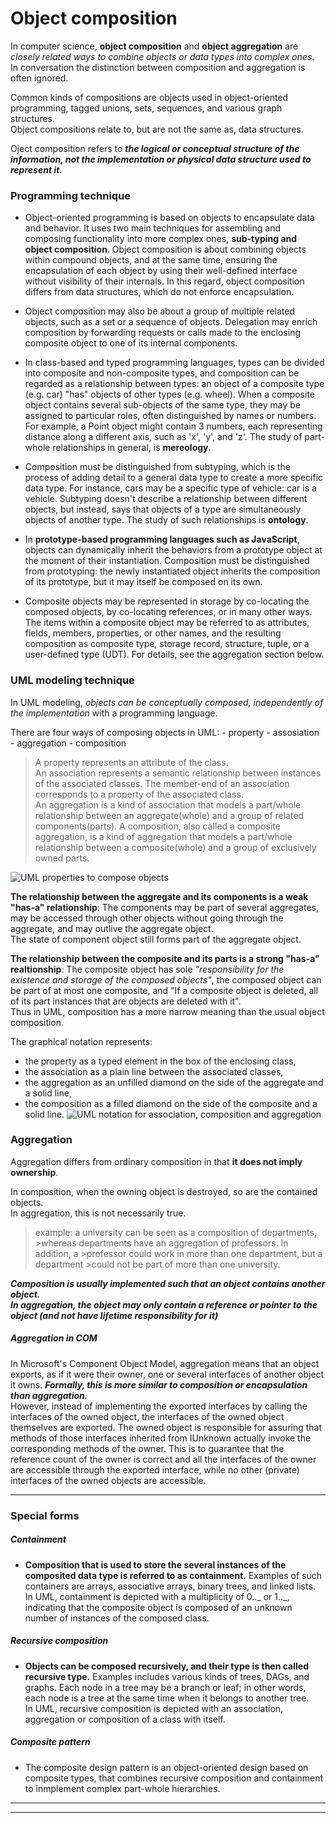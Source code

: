 # Object composition

In computer science, **object composition** and **object aggregation** are _closely related ways to combine objects or data types into complex ones_.  
In conversation the distinction between composition and aggregation is often ignored.

Common kinds of compositions are objects used in object-oriented programming, tagged unions, sets, sequences, and various graph structures.  
Object compositions relate to, but are not the same as, data structures.

Oject composition refers to **_the logical or conceptual structure of the information, not the implementation or physical data structure used to represent it_**.

### Programming technique

- Object-oriented programming is based on objects to encapsulate data and behavior. It uses two main techniques for assembling and composing functionality into more complex ones, **sub-typing and object composition**.
  Object composition is about combining objects within compound objects, and at the same time, ensuring the encapsulation of each object by using their well-defined interface without visibility of their internals. In this regard, object composition differs from data structures, which do not enforce encapsulation.

- Object composition may also be about a group of multiple related objects, such as a set or a sequence of objects. Delegation may enrich composition by forwarding requests or calls made to the enclosing composite object to one of its internal components.

- In class-based and typed programming languages, types can be divided into composite and non-composite types, and composition can be regarded as a relationship between types: an object of a composite type (e.g. car) "has" objects of other types (e.g. wheel). When a composite object contains several sub-objects of the same type, they may be assigned to particular roles, often distinguished by names or numbers. For example, a Point object might contain 3 numbers, each representing distance along a different axis, such as 'x', 'y', and 'z'. The study of part-whole relationships in general, is **mereology**.

- Composition must be distinguished from subtyping, which is the process of adding detail to a general data type to create a more specific data type. For instance, cars may be a specific type of vehicle: car is a vehicle. Subtyping doesn't describe a relationship between different objects, but instead, says that objects of a type are simultaneously objects of another type. The study of such relationships is **ontology**.

- In **prototype-based programming languages such as JavaScript**, objects can dynamically inherit the behaviors from a prototype object at the moment of their instantiation. Composition must be distinguished from prototyping: the newly instantiated object inherits the composition of its prototype, but it may itself be composed on its own.

- Composite objects may be represented in storage by co-locating the composed objects, by co-locating references, or in many other ways. The items within a composite object may be referred to as attributes, fields, members, properties, or other names, and the resulting composition as composite type, storage record, structure, tuple, or a user-defined type (UDT). For details, see the aggregation section below.

### UML modeling technique

In UML modeling, _objects can be conceptually composed, independently of the implementation_ with a programming language.

There are four ways of composing objects in UML: - property - assosiation - aggregation - composition

> A property represents an attribute of the class.  
> An association represents a semantic relationship between instances of the associated classes. The member-end of an association corresponds to a property of the associated class.  
> An aggregation is a kind of association that models a part/whole relationship between an aggregate(whole) and a group of related components(parts).
> A composition, also called a composite aggregation, is a kind of aggregation that models a part/whole relationship between a composite(whole) and a group of exclusively owned parts.

![UML properties to compose objects](https://upload.wikimedia.org/wikipedia/commons/4/4f/UML_properties_of_a_bicycle.png)

**The relationship between the aggregate and its components is a weak "has-a" relationship**: The components may be part of several aggregates, may be accessed through other objects without going through the aggregate, and may outlive the aggregate object.  
The state of component object still forms part of the aggregate object.

**The relationship between the composite and its parts is a strong "has-a" realtionship**: The composite object has sole _"responsibility for the existence and storage of the composed objects"_, the composed object can be part of at most one composite, and "If a composite object is deleted, all of its part instances that are objects are deleted with it".  
Thus in UML, composition has a more narrow meaning than the usual object composition.

The graphical notation represents:

- the property as a typed element in the box of the enclosing class,
- the association as a plain line between the associated classes,
- the aggregation as an unfilled diamond on the side of the aggregate and a solid line,
- the composition as a filled diamond on the side of the composite and a solid line.
  ![UML notation for association, composition and aggregation](https://upload.wikimedia.org/wikipedia/commons/thumb/2/21/UML_association%2C_aggregation_and_composition_examples_for_a_bicycle.png/440px-UML_association%2C_aggregation_and_composition_examples_for_a_bicycle.png)

### Aggregation

Aggregation differs from ordinary composition in that **it does not imply ownership**.

In composition, when the owning object is destroyed, so are the contained objects.  
In aggregation, this is not necessarily true.

> example: a university can be seen as a composition of departments, >whereas departments have an aggregation of professors. In addition, a >professor could work in more than one department, but a department >could not be part of more than one university.

**_Composition is usually implemented such that an object contains another object._**  
**_In aggregation, the object may only contain a reference or pointer to the object (and not have lifetime responsibility for it)_**

##### Aggregation in COM

In Microsoft's Component Object Model, aggregation means that an object exports, as if it were their owner, one or several interfaces of another object it owns. **_Formally, this is more similar to composition or encapsulation than aggregation._**  
However, instead of implementing the exported interfaces by calling the interfaces of the owned object, the interfaces of the owned object themselves are exported. The owned object is responsible for assuring that methods of those interfaces inherited from IUnknown actually invoke the corresponding methods of the owner. This is to guarantee that the reference count of the owner is correct and all the interfaces of the owner are accessible through the exported interface, while no other (private) interfaces of the owned objects are accessible.

---

### Special forms

##### Containment

- **Composition that is used to store the several instances of the composited data type is referred to as containment.** Examples of such containers are arrays, associative arrays, binary trees, and linked lists.  
  In UML, containment is depicted with a multiplicity of 0.._ or 1.._, indicating that the composite object is composed of an unknown number of instances of the composed class.

##### Recursive composition

- **Objects can be composed recursively, and their type is then called recursive type.** Examples includes various kinds of trees, DAGs, and graphs. Each node in a tree may be a branch or leaf; in other words, each node is a tree at the same time when it belongs to another tree.  
  In UML, recursive composition is depicted with an association, aggregation or composition of a class with itself.

##### Composite pattern

- The composite design pattern is an object-oriented design based on composite types, that combines recursive composition and containment to inmplement complex part-whole hierarchies.

---

---
